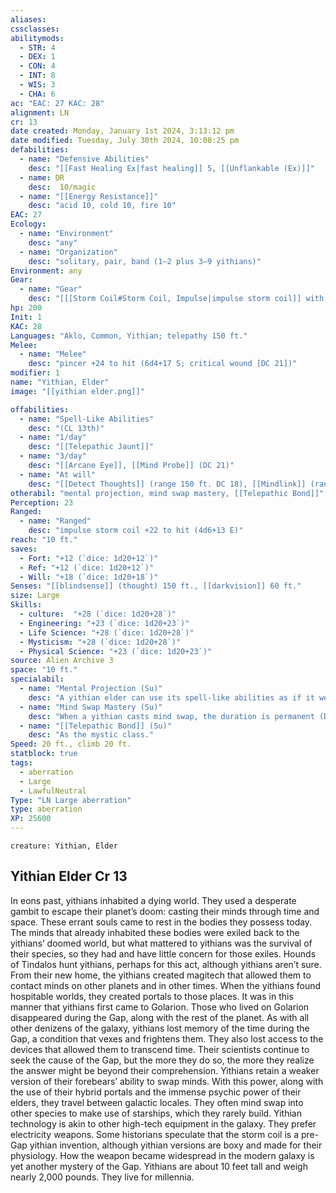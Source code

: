 ```yaml
---
aliases: 
cssclasses:
abilitymods:
  - STR: 4
  - DEX: 1
  - CON: 4
  - INT: 8
  - WIS: 3
  - CHA: 6 
ac: "EAC: 27 KAC: 28" 
alignment: LN
cr: 13
date created: Monday, January 1st 2024, 3:13:12 pm
date modified: Tuesday, July 30th 2024, 10:08:25 pm
defabilities:
  - name: "Defensive Abilities"
    desc: "[[Fast Healing Ex|fast healing]] 5, [[Unflankable (Ex)]]"
  - name: DR
    desc:  10/magic
  - name: "[[Energy Resistance]]"
    desc: "acid 10, cold 10, fire 10"
EAC: 27
Ecology:
  - name: "Environment"
    desc: "any"
  - name: "Organization"
    desc: "solitary, pair, band (1–2 plus 3–9 yithians)"
Environment: any
Gear:
  - name: "Gear"
    desc: "[[[Storm Coil#Storm Coil, Impulse|impulse storm coil]] with 4 [[Battery#Battery, Super-capacity|Super-capacity Batteries]] (80 charges each)"
hp: 200
Init: 1
KAC: 28
Languages: "Aklo, Common, Yithian; telepathy 150 ft."
Melee:
  - name: "Melee"
    desc: "pincer +24 to hit (6d4+17 S; critical wound [DC 21])"
modifier: 1
name: "Yithian, Elder"
image: "[[yithian elder.png]]"

offabilities:
  - name: "Spell-Like Abilities"
    desc: "(CL 13th)"
  - name: "1/day"
    desc: "[[Telepathic Jaunt]]"
  - name: "3/day"
    desc: "[[Arcane Eye]], [[Mind Probe]] (DC 21)"
  - name: "At will"
    desc: "[[Detect Thoughts]] (range 150 ft. DC 18), [[Mindlink]] (range 150 ft.), [[Mind Swap]] (DC 23), [[Modify Memory]] (DC 22), [[Telepathic Bond]]"
otherabil: "mental projection, mind swap mastery, [[Telepathic Bond]]"
Perception: 23
Ranged:
  - name: "Ranged"
    desc: "impulse storm coil +22 to hit (4d6+13 E)"
reach: "10 ft."
saves:
  - Fort: "+12 (`dice: 1d20+12`)"
  - Ref: "+12 (`dice: 1d20+12`)"
  - Will: "+18 (`dice: 1d20+18`)" 
Senses: "[[blindsense]] (thought) 150 ft., [[darkvision]] 60 ft."
size: Large
Skills:
  - culture:  "+28 (`dice: 1d20+28`)"
  - Engineering: "+23 (`dice: 1d20+23`)"
  - Life Science: "+28 (`dice: 1d20+28`)"
  - Mysticism: "+28 (`dice: 1d20+28`)"
  - Physical Science: "+23 (`dice: 1d20+23`)" 
source: Alien Archive 3 
space: "10 ft."
specialabil:
  - name: "Mental Projection (Su)"
    desc: "A yithian elder can use its spell-like abilities as if it were in the location of a creature that is party to the yithian’s [[Telepathic Bond]]."
  - name: "Mind Swap Mastery (Su)"
    desc: "When a yithian casts mind swap, the duration is permanent (D). The yithian takes its senses and defensive abilities with it to a new body and doesn’t gain the awkward trait. In addition, when the yithian returns to its own body, the mind swap target must succeed at a DC 20 Will saving throw or forget being in the yithian’s body."
  - name: "[[Telepathic Bond]] (Su)"
    desc: "As the mystic class."
Speed: 20 ft., climb 20 ft. 
statblock: true
tags:
  - aberration
  - Large
  - LawfulNeutral
Type: "LN Large aberration"
type: aberration
XP: 25600 
---
```


```statblock
creature: Yithian, Elder
```

## Yithian Elder Cr 13

In eons past, yithians inhabited a dying world. They used a desperate gambit to escape their planet’s doom: casting their minds through time and space. These errant souls came to rest in the bodies they possess today. The minds that already inhabited these bodies were exiled back to the yithians’ doomed world, but what mattered to yithians was the survival of their species, so they had and have little concern for those exiles. Hounds of Tindalos hunt yithians, perhaps for this act, although yithians aren’t sure.
From their new home, the yithians created magitech that allowed them to contact minds on other planets and in other times. When the yithians found hospitable worlds, they created portals to those places. It was in this manner that yithians first came to Golarion. Those who lived on Golarion disappeared during the Gap, along with the rest of the planet.
As with all other denizens of the galaxy, yithians lost memory of the time during the Gap, a condition that vexes and frightens them. They also lost access to the devices that allowed them to transcend time. Their scientists continue to seek the cause of the Gap, but the more they do so, the more they realize the answer might be beyond their comprehension.
Yithians retain a weaker version of their forebears’ ability to swap minds. With this power, along with the use of their hybrid portals and the immense psychic power of their elders, they travel between galactic locales. They often mind swap into other species to make use of starships, which they rarely build.
Yithian technology is akin to other high-tech equipment in the galaxy. They prefer electricity weapons. Some historians speculate that the storm coil is a pre-Gap yithian invention, although yithian versions are boxy and made for their physiology. How the weapon became widespread in the modern galaxy is yet another mystery of the Gap.
Yithians are about 10 feet tall and weigh nearly 2,000 pounds. They live for millennia.
